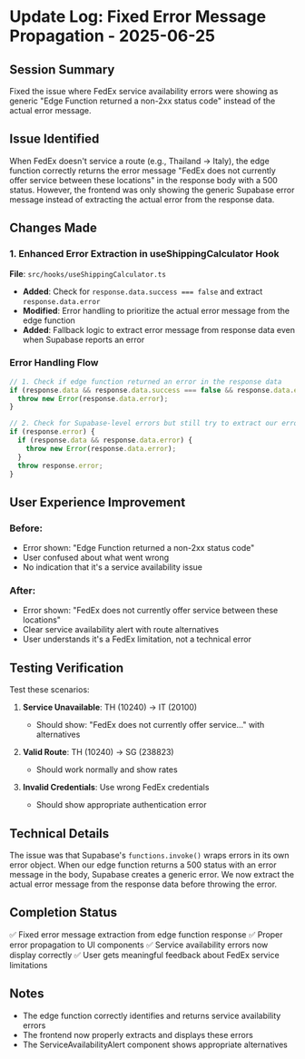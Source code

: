 # Update Log: Fixed Error Message Propagation - 2025-06-25

## Session Summary
Fixed the issue where FedEx service availability errors were showing as generic "Edge Function returned a non-2xx status code" instead of the actual error message.

## Issue Identified
When FedEx doesn't service a route (e.g., Thailand → Italy), the edge function correctly returns the error message "FedEx does not currently offer service between these locations" in the response body with a 500 status. However, the frontend was only showing the generic Supabase error message instead of extracting the actual error from the response data.

## Changes Made

### 1. Enhanced Error Extraction in useShippingCalculator Hook
**File**: `src/hooks/useShippingCalculator.ts`
- **Added**: Check for `response.data.success === false` and extract `response.data.error`
- **Modified**: Error handling to prioritize the actual error message from the edge function
- **Added**: Fallback logic to extract error message from response data even when Supabase reports an error

### Error Handling Flow
```typescript
// 1. Check if edge function returned an error in the response data
if (response.data && response.data.success === false && response.data.error) {
  throw new Error(response.data.error);
}

// 2. Check for Supabase-level errors but still try to extract our error
if (response.error) {
  if (response.data && response.data.error) {
    throw new Error(response.data.error);
  }
  throw response.error;
}
```

## User Experience Improvement

### Before:
- Error shown: "Edge Function returned a non-2xx status code"
- User confused about what went wrong
- No indication that it's a service availability issue

### After:
- Error shown: "FedEx does not currently offer service between these locations"
- Clear service availability alert with route alternatives
- User understands it's a FedEx limitation, not a technical error

## Testing Verification

Test these scenarios:
1. **Service Unavailable**: TH (10240) → IT (20100)
   - Should show: "FedEx does not currently offer service..." with alternatives
   
2. **Valid Route**: TH (10240) → SG (238823)
   - Should work normally and show rates
   
3. **Invalid Credentials**: Use wrong FedEx credentials
   - Should show appropriate authentication error

## Technical Details

The issue was that Supabase's `functions.invoke()` wraps errors in its own error object. When our edge function returns a 500 status with an error message in the body, Supabase creates a generic error. We now extract the actual error message from the response data before throwing the error.

## Completion Status
✅ Fixed error message extraction from edge function response
✅ Proper error propagation to UI components
✅ Service availability errors now display correctly
✅ User gets meaningful feedback about FedEx service limitations

## Notes
- The edge function correctly identifies and returns service availability errors
- The frontend now properly extracts and displays these errors
- The ServiceAvailabilityAlert component shows appropriate alternatives

